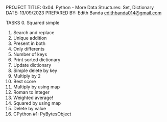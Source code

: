 PROJECT TITLE: 0x04. Python - More Data Structures: Set, Dictionary
DATE: 13/09/2023
PREPARED BY: Edith Banda <edithbanda014@gmail.com>

TASKS
0. Squared simple
1. Search and replace
2. Unique addition
3. Present in both
4. Only differents
5. Number of keys
6. Print sorted dictionary
7. Update dictionary
8. Simple delete by key
9. Multiply by 2
10. Best score
11. Multiply by using map
12. Roman to Integer
13. Weighted average!
14. Squared by using map
15. Delete by value
16. CPython #1: PyBytesObject
